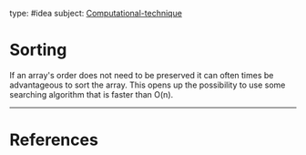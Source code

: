 type: #idea
subject: [Computational-technique](Computational-technique)
<!-- Subject should be a hub note -->
# Sorting

If an array's order does not need to be preserved it can often times be advantageous to sort the array. This opens up the possibility to use some searching algorithm that is faster than O(n).

---
# References
<!-- What references back up this idea -->
